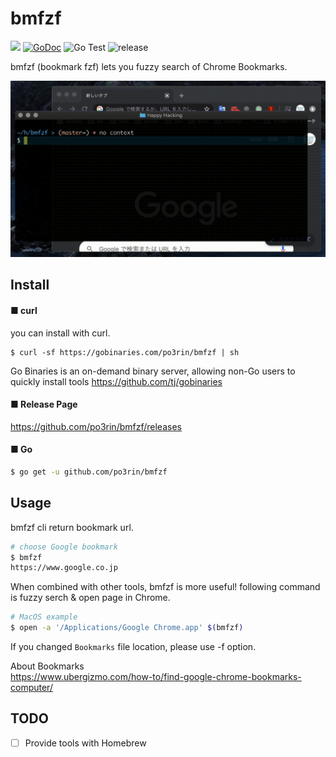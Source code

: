 # bmfzf

<img src="https://img.shields.io/badge/go-v1.14-blue.svg"/> [![GoDoc](https://godoc.org/github.com/po3rin/bmfzf?status.svg)](https://godoc.org/github.com/po3rin/bmfzf) ![Go Test](https://github.com/po3rin/bmfzf/workflows/Go%20Status/badge.svg) ![release](https://github.com/po3rin/bmfzf/workflows/release/badge.svg)

bmfzf (bookmark fzf) lets you fuzzy search of Chrome Bookmarks.

<img src="./out.gif" width="640px">

## Install

#### ■ curl

you can install with curl.

```
$ curl -sf https://gobinaries.com/po3rin/bmfzf | sh
```

Go Binaries is an on-demand binary server, allowing non-Go users to quickly install tools
https://github.com/tj/gobinaries

#### ■ Release Page

https://github.com/po3rin/bmfzf/releases

#### ■ Go

```bash
$ go get -u github.com/po3rin/bmfzf
```

## Usage

bmfzf cli return bookmark url.

```bash
# choose Google bookmark
$ bmfzf
https://www.google.co.jp
```

When combined with other tools, bmfzf is more useful! following command is fuzzy serch & open page in Chrome.

```bash
# MacOS example
$ open -a '/Applications/Google Chrome.app' $(bmfzf)
```

If you changed ```Bookmarks``` file location, please use -f option. 

About Bookmarks  
https://www.ubergizmo.com/how-to/find-google-chrome-bookmarks-computer/



## TODO

- [ ] Provide tools with Homebrew

